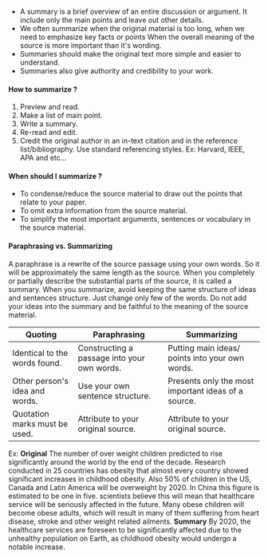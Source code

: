 - A summary is a brief overview of an entire discussion or argument. It include only the main points and leave out other details.
- We often summarize 
	when the original material is too long,
	when we need to emphasize key facts or points
	When the overall meaning of the source is more important than it's wording. 
- Summaries should make the original text more simple and easier to understand.
- Summaries also give authority and credibility to your work. 
#### How to summarize ?
1. Preview and read.
2. Make a list of main point.
3. Write a summary.
4. Re-read and edit. 
5. Credit the original author in an in-text citation and in the reference list/bibliography.
	Use standard referencing styles. 
	Ex: Harvard, IEEE, APA and etc...
#### When should I summarize ?
- To condense/reduce the source material to draw out the points that relate to your paper. 
- To omit extra information from the source material.
- To simplify the most important arguments, sentences or vocabulary in the source material. 
#### Paraphrasing vs. Summarizing
A paraphrase is a rewrite of the source passage using your own words. So it will be approximately the same length as the source.
When you completely or partially describe the substantial parts of the source, it is called a summary. When you summarize, avoid keeping the same structure of ideas and sentences structure. Just change only few of the words. Do not add your ideas into the summary and be faithful to the meaning of the source material. 

| Quoting                        | Paraphrasing                                | Summarizing                                         |
| ------------------------------ | ------------------------------------------- | --------------------------------------------------- |
| Identical to the words found.  | Constructing a passage into your own words. | Putting main ideas/ points into your own words.     |
| Other person's idea and words. | Use your own sentence structure.            | Presents only the most important ideas of a source. |
| Quotation marks must be used.  | Attribute to your original source.          | Attribute to your original source.                  |
Ex:
**Original**
	The number of over weight children predicted to rise significantly around the world by the end of the decade. Research conducted in 25 countries has obesity that almost every country showed significant increases in childhood obesity. Also 50% of children in the US, Canada and Latin America will be overweight by 2020. In China this figure is estimated to be one in five. scientists believe this will mean that healthcare service will be seriously affected in the future. Many obese children will become obese adults, which will result in many of them suffering from heart disease, stroke and other weight related ailments. 
**Summary**
	By 2020, the healthcare services are foreseen to be significantly affected due to the unhealthy population on Earth, as childhood obesity would undergo a notable increase.